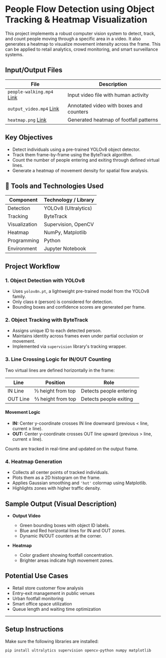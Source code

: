 # People Flow Detection using Object Tracking & Heatmap Visualization

This project implements a robust computer vision system to detect, track, and count people moving through a specific area in a video. It also generates a heatmap to visualize movement intensity across the frame. This can be applied to retail analytics, crowd monitoring, and smart surveillance systems.


## Input/Output Files

| File             | Description                                |
|------------------|--------------------------------------------|
| `people-walking.mp4` [Link](https://drive.google.com/file/d/1IiM2T7Lh0sdg4KVmfExsiN04vWxJYFq7/view?usp=sharing)| Input video file with human activity     |
| `output_video.mp4` [Link](https://drive.google.com/file/d/1l998QNjg42kQCo2G5p1-Ck3IZSF0WznY/view?usp=sharing)  | Annotated video with boxes and counters  |
| `heatmap.png` [Link](https://github.com/mdmahamudmredha/People-Flow-Detection-using-Object-Tracking-Heatmap-Visualization/blob/main/heatmap_enhanced.png)       | Generated heatmap of footfall patterns   |


## Key Objectives

- Detect individuals using a pre-trained YOLOv8 object detector.
- Track them frame-by-frame using the ByteTrack algorithm.
- Count the number of people entering and exiting through defined virtual lines.
- Generate a heatmap of movement density for spatial flow analysis.


## 🔧 Tools and Technologies Used

| Component      | Technology / Library         |
|----------------|-------------------------------|
| Detection      | YOLOv8 (Ultralytics)          |
| Tracking       | ByteTrack                     |
| Visualization  | Supervision, OpenCV           |
| Heatmap        | NumPy, Matplotlib             |
| Programming    | Python                        |
| Environment    | Jupyter Notebook              |


##  Project Workflow

### 1. **Object Detection with YOLOv8**

- Uses `yolov8n.pt`, a lightweight pre-trained model from the YOLOv8 family.
- Only class `0` (person) is considered for detection.
- Bounding boxes and confidence scores are generated per frame.

### 2. **Object Tracking with ByteTrack**

- Assigns unique ID to each detected person.
- Maintains identity across frames even under partial occlusion or movement.
- Implemented via `supervision` library's tracking wrapper.

### 3. **Line Crossing Logic for IN/OUT Counting**

Two virtual lines are defined horizontally in the frame:

| Line     | Position             | Role                        |
|----------|----------------------|-----------------------------|
| IN Line  | ⅓ height from top    | Detects people entering     |
| OUT Line | ⅔ height from top    | Detects people exiting      |

#### Movement Logic

- **IN:** Center y-coordinate crosses IN line downward (previous < line, current ≥ line).
- **OUT:** Center y-coordinate crosses OUT line upward (previous > line, current ≤ line).

Counts are tracked in real-time and updated on the output frame.

### 4. **Heatmap Generation**

- Collects all center points of tracked individuals.
- Plots them as a 2D histogram on the frame.
- Applies Gaussian smoothing and `'hot'` colormap using Matplotlib.
- Highlights zones with higher traffic density.


## Sample Output (Visual Description)

- **Output Video**
  - Green bounding boxes with object ID labels.
  - Blue and Red horizontal lines for IN and OUT zones.
  - Dynamic IN/OUT counters at the corner.

- **Heatmap**
  - Color gradient showing footfall concentration.
  - Brighter areas indicate high movement zones.


## Potential Use Cases
- Retail store customer flow analysis
- Entry-exit management in public venues
- Urban footfall monitoring
- Smart office space utilization
- Queue length and waiting time optimization

---

##  Setup Instructions

Make sure the following libraries are installed:

```bash
pip install ultralytics supervision opencv-python numpy matplotlib
